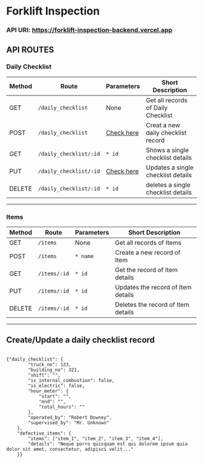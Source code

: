 # Forklift Inspection
### API URI: https://forklift-inspection-backend.vercel.app

## API ROUTES
### Daily Checklist
<table>
    <thead>
        <th>Method</th>
        <th>Route</th>
        <th>Parameters</th>
        <th>Short Description</th>
    <thead>
    <tbody>
        <tr>
            <td>GET</td>
            <td><code>/daily_checklist</code></td>
            <td>None</td>
            <td>Get all records of Daily Checklist</td>
        </tr>
        <tr>
            <td>POST</td>
            <td><code>/daily_checklist</code></td>
            <td><a href="#post-checklist">Check here</a></td>
            <td>Creat a new daily checklist record</td>
        </tr>
        <tr>
            <td>GET</td>
            <td><code>/daily_checklist/:id</code></td>
            <td><code>* id</code></td>
            <td>Shows a single checklist details</td>
        </tr>
        <tr>
            <td>PUT</td>
            <td><code>/daily_checklist/:id</code></td>
            <td><a href="#post-checklist">Check here</a></td>
            <td>Updates a single checklist details</td>
        </tr>
        <tr>
            <td>DELETE</td>
            <td><code>/daily_checklist/:id</code></td>
            <td><code>* id</code></td>
            <td>deletes a single checklist details</td>
        </tr>
    </tbody>
</table>

<hr />

### Items
<table>
    <thead>
        <th>Method</th>
        <th>Route</th>
        <th>Parameters</th>
        <th>Short Description</th>
    <thead>
    <tbody>
        <tr>
            <td>GET</td>
            <td><code>/items</code></td>
            <td>None</td>
            <td>Get all records of Items</td>
        </tr>
        <tr>
            <td>POST</td>
            <td><code>/items</code></td>
            <td><code>* name</code></td>
            <td>Create a new record of Item</td>
        </tr>
        <tr>
            <td>GET</td>
            <td><code>/items/:id</code></td>
            <td><code>* id</code></td>
            <td>Get the record of Item details</td>
        </tr>
        <tr>
            <td>PUT</td>
            <td><code>/items/:id</code></td>
            <td><code>* id</code></td>
            <td>Updates the record of Item details</td>
        </tr>
        <tr>
            <td>DELETE</td>
            <td><code>/items/:id</code></td>
            <td><code>* id</code></td>
            <td>Deletes the record of Item details</td>
        </tr>
    </tbody>
</table>
<hr />

## Create/Update a daily checklist record
<code id="post-checklist">
{"daily_checklist": {
        "truck_no": 123,
        "building_no": 321,
        "shift": "",
        "is_internal_combustion": false,
        "is_electric": false,
        "hour_meter": {
            "start": "",
            "end": "",
            "total_hours": ""
        },
        "operated_by": "Robert Downey",
        "supervised_by": "Mr. Unknown"
    },
    "defective_items": {
        "items": ["item_1", "item_2", "item_3", "item_4"],
        "details": "Neque porro quisquam est qui dolorem ipsum quia dolor sit amet, consectetur, adipisci velit..."
    }}
</code>
